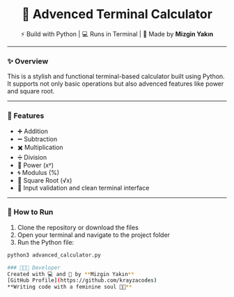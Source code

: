 <h1 align="center">🧮 Advenced Terminal Calculator</h1>
<p align="center">
⚡️ Build with Python | 💻 Runs in Terminal | 🌸 Made by <strong>Mizgin Yakın</strong>
</p>

---

### ✨ Overview
This is a stylish and functional terminal-based calculator built using Python.
It supports not only basic operations but also advenced features like power and square root.

---

### 🌟 Features
- ➕ Addition
- ➖ Subtraction
- ✖️ Multiplication
- ➗ Division
- 🧠 Power (xʸ)
- 🌀 Modulus (%)
- 🌿 Square Root (√x)
- 🎯 Input validation and clean terminal interface

---

### 🚀 How to Run
1. Clone the repository or download the files
2. Open your terminal and navigate to the project folder 
3. Run the Python file:
```bash
python3 advanced_calculator.py

### 👩🏻‍💻 Developer
Created with 💻 and 🩷 by **Mizgin Yakın**
[GitHub Profile](https://github.com/krayzacodes)
**Writing code with a feminine soul 💅🏼**
